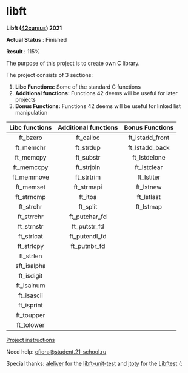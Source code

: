 # libft

**Libft ([42cursus](https://www.42.fr)) 2021**

**Actual Status** : Finished

**Result** : 115%

The purpose of this project is to create own C library.

The project consists of 3 sections:

1.  **Libc Functions:** Some of the standard C functions
2.  **Additional functions:** Functions 42 deems will be useful for later projects
3.  **Bonus Functions:** Functions 42 deems will be useful for linked list manipulation

Libc functions | Additional functions | Bonus Functions 
:-----------: | :-----------: | :-----------: 
ft_bzero | ft_calloc | ft_lstadd_front
ft_memchr		| ft_strdup		| ft_lstadd_back
ft_memcpy		| ft_substr	| ft_lstdelone
ft_memccpy		| ft_strjoin		| ft_lstclear
ft_memmove		| ft_strtrim		| ft_lstiter
ft_memset		| ft_strmapi	| ft_lstnew
ft_strncmp		| ft_itoa	| ft_lstlast
ft_strchr		| ft_split		| ft_lstmap
ft_strrchr		| ft_putchar_fd	|				
ft_strnstr		| ft_putstr_fd		|
ft_strlcat		| ft_putendl_fd	|
ft_strlcpy		| ft_putnbr_fd	|
ft_strlen		|
sft_isalpha		|
ft_isdigit		|
ft_isalnum		|
ft_isascii		|
ft_isprint		| 
ft_toupper		|	
ft_tolower		|

[Project instructions](/en.subject.pdf)

Need help: cfiora@student.21-school.ru

Special thanks: [aleliver](https://github.com/alelievr) for the [libft-unit-test](https://github.com/alelievr/libft-unit-test) and [jtoty](https://github.com/jtoty) for the [Libftest](https://github.com/jtoty/Libftest) (:
